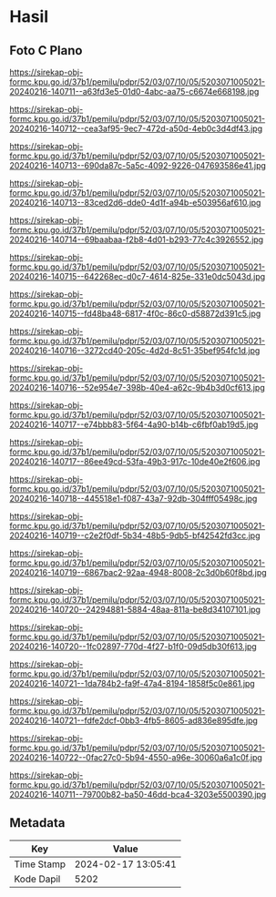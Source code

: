# Hasil

## Foto C Plano

https://sirekap-obj-formc.kpu.go.id/37b1/pemilu/pdpr/52/03/07/10/05/5203071005021-20240216-140711--a63fd3e5-01d0-4abc-aa75-c6674e668198.jpg

https://sirekap-obj-formc.kpu.go.id/37b1/pemilu/pdpr/52/03/07/10/05/5203071005021-20240216-140712--cea3af95-9ec7-472d-a50d-4eb0c3d4df43.jpg

https://sirekap-obj-formc.kpu.go.id/37b1/pemilu/pdpr/52/03/07/10/05/5203071005021-20240216-140713--690da87c-5a5c-4092-9226-047693586e41.jpg

https://sirekap-obj-formc.kpu.go.id/37b1/pemilu/pdpr/52/03/07/10/05/5203071005021-20240216-140713--83ced2d6-dde0-4d1f-a94b-e503956af610.jpg

https://sirekap-obj-formc.kpu.go.id/37b1/pemilu/pdpr/52/03/07/10/05/5203071005021-20240216-140714--69baabaa-f2b8-4d01-b293-77c4c3926552.jpg

https://sirekap-obj-formc.kpu.go.id/37b1/pemilu/pdpr/52/03/07/10/05/5203071005021-20240216-140715--642268ec-d0c7-4614-825e-331e0dc5043d.jpg

https://sirekap-obj-formc.kpu.go.id/37b1/pemilu/pdpr/52/03/07/10/05/5203071005021-20240216-140715--fd48ba48-6817-4f0c-86c0-d58872d391c5.jpg

https://sirekap-obj-formc.kpu.go.id/37b1/pemilu/pdpr/52/03/07/10/05/5203071005021-20240216-140716--3272cd40-205c-4d2d-8c51-35bef954fc1d.jpg

https://sirekap-obj-formc.kpu.go.id/37b1/pemilu/pdpr/52/03/07/10/05/5203071005021-20240216-140716--52e954e7-398b-40e4-a62c-9b4b3d0cf613.jpg

https://sirekap-obj-formc.kpu.go.id/37b1/pemilu/pdpr/52/03/07/10/05/5203071005021-20240216-140717--e74bbb83-5f64-4a90-b14b-c6fbf0ab19d5.jpg

https://sirekap-obj-formc.kpu.go.id/37b1/pemilu/pdpr/52/03/07/10/05/5203071005021-20240216-140717--86ee49cd-53fa-49b3-917c-10de40e2f606.jpg

https://sirekap-obj-formc.kpu.go.id/37b1/pemilu/pdpr/52/03/07/10/05/5203071005021-20240216-140718--445518e1-f087-43a7-92db-304fff05498c.jpg

https://sirekap-obj-formc.kpu.go.id/37b1/pemilu/pdpr/52/03/07/10/05/5203071005021-20240216-140719--c2e2f0df-5b34-48b5-9db5-bf42542fd3cc.jpg

https://sirekap-obj-formc.kpu.go.id/37b1/pemilu/pdpr/52/03/07/10/05/5203071005021-20240216-140719--6867bac2-92aa-4948-8008-2c3d0b60f8bd.jpg

https://sirekap-obj-formc.kpu.go.id/37b1/pemilu/pdpr/52/03/07/10/05/5203071005021-20240216-140720--24294881-5884-48aa-811a-be8d34107101.jpg

https://sirekap-obj-formc.kpu.go.id/37b1/pemilu/pdpr/52/03/07/10/05/5203071005021-20240216-140720--1fc02897-770d-4f27-b1f0-09d5db30f613.jpg

https://sirekap-obj-formc.kpu.go.id/37b1/pemilu/pdpr/52/03/07/10/05/5203071005021-20240216-140721--1da784b2-fa9f-47a4-8194-1858f5c0e861.jpg

https://sirekap-obj-formc.kpu.go.id/37b1/pemilu/pdpr/52/03/07/10/05/5203071005021-20240216-140721--fdfe2dcf-0bb3-4fb5-8605-ad836e895dfe.jpg

https://sirekap-obj-formc.kpu.go.id/37b1/pemilu/pdpr/52/03/07/10/05/5203071005021-20240216-140722--0fac27c0-5b94-4550-a96e-30060a6a1c0f.jpg

https://sirekap-obj-formc.kpu.go.id/37b1/pemilu/pdpr/52/03/07/10/05/5203071005021-20240216-140711--79700b82-ba50-46dd-bca4-3203e5500390.jpg


## Metadata

| Key        | Value               |
| ---------- | ------------------- |
| Time Stamp | 2024-02-17 13:05:41 |
| Kode Dapil | 5202                |



